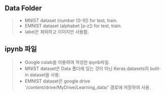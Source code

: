 ## Data Folder

> - MNIST dataset (number [0-9]) for test, train.   
> - EMNIST dataset (alphabet [a-z]) for test, train.   
> - label은 제외하고 이미지만 사용함.   


## ipynb 파일
> - Google colab을 이용하여 작성한 ipynb파일.   
> - MNIST dataset은 Data 폴더에 있는 것이 아닌 Keras.datasets의 bulit-in dataset을 사용.   
> - EMNIST dataset은 google drive '/content/drive/MyDrive/Learning_data/' 경로에 저장하여 사용.   
